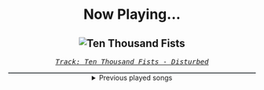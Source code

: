 <div align="center"> 
<h1>Now Playing...</h1>

![Ten Thousand Fists](https://i.scdn.co/image/ab67616d00001e02bbdafec608fc5329ec2ad831)
--
_<samp><a href="https://open.spotify.com/track/5hkgrWxkobGtg30I7DsfVu">Track: Ten Thousand Fists - Disturbed</a></samp>_

<div style="border: 1px #4B5054 solid"></div>
<details>
  <summary>
    Previous played songs
  </summary>
  <table>
    <thead>
      <tr>
        <th>
          Artist
        </th>
        <th>
          Song
        </th>
        <th>
          Link
        </th>
      </tr>
    </thead>
    <tbody>
      <tr><td>Disturbed</td><td>Ten Thousand Fists</td><td><a href="https://open.spotify.com/track/5hkgrWxkobGtg30I7DsfVu">https://open.spotify.com/track/5hkgrWxkobGtg30I7DsfVu</a></td></tr><tr><td>Foo Fighters</td><td>The Pretender</td><td><a href="https://open.spotify.com/track/7x8dCjCr0x6x2lXKujYD34">https://open.spotify.com/track/7x8dCjCr0x6x2lXKujYD34</a></td></tr><tr><td>LaFee</td><td>Heul doch</td><td><a href="https://open.spotify.com/track/5wtUiRzz2YVVWzpWt0hwSP">https://open.spotify.com/track/5wtUiRzz2YVVWzpWt0hwSP</a></td></tr><tr><td>10 Years</td><td>Wasteland</td><td><a href="https://open.spotify.com/track/0nTiC2fGkM4q8bGlBKGrGx">https://open.spotify.com/track/0nTiC2fGkM4q8bGlBKGrGx</a></td></tr><tr><td>Breaking Benjamin</td><td>The Diary of Jane - Single Version</td><td><a href="https://open.spotify.com/track/0faXHILILebCGnJBPU6KJJ">https://open.spotify.com/track/0faXHILILebCGnJBPU6KJJ</a></td></tr><tr><td>Sabaton</td><td>Primo Victoria</td><td><a href="https://open.spotify.com/track/5DbAOJ5dYW5A9xBhkeb33t">https://open.spotify.com/track/5DbAOJ5dYW5A9xBhkeb33t</a></td></tr><tr><td>Story Of The Year</td><td>The Antidote</td><td><a href="https://open.spotify.com/track/7yGhfjsppOXSLcoSwcJ1yT">https://open.spotify.com/track/7yGhfjsppOXSLcoSwcJ1yT</a></td></tr><tr><td>Skindred</td><td>Nobody</td><td><a href="https://open.spotify.com/track/581mukhDjta60CCwpvnjL9">https://open.spotify.com/track/581mukhDjta60CCwpvnjL9</a></td></tr><tr><td>Disturbed</td><td>Down with the Sickness</td><td><a href="https://open.spotify.com/track/40rvBMQizxkIqnjPdEWY1v">https://open.spotify.com/track/40rvBMQizxkIqnjPdEWY1v</a></td></tr><tr><td>Three Days Grace</td><td>Animal I Have Become</td><td><a href="https://open.spotify.com/track/5eFxwmqKrHpSQDOEIFYlgY">https://open.spotify.com/track/5eFxwmqKrHpSQDOEIFYlgY</a></td></tr><tr><td>Thousand Foot Krutch</td><td>Phenomenon</td><td><a href="https://open.spotify.com/track/3b6uenXXbpCRxXyzFzWi3J">https://open.spotify.com/track/3b6uenXXbpCRxXyzFzWi3J</a></td></tr><tr><td>Matty Mullins</td><td>Unstoppable (feat. Jordan Feliz)</td><td><a href="https://open.spotify.com/track/1CCJXhsWKo1R3y1fe0m37n">https://open.spotify.com/track/1CCJXhsWKo1R3y1fe0m37n</a></td></tr><tr><td>TobyMac</td><td>Love Broke Thru</td><td><a href="https://open.spotify.com/track/1NZWiuy0mlnsrcYL2dhKt6">https://open.spotify.com/track/1NZWiuy0mlnsrcYL2dhKt6</a></td></tr><tr><td>Matthew West</td><td>Mended</td><td><a href="https://open.spotify.com/track/6CCZywPBScscwjJbKYmOiZ">https://open.spotify.com/track/6CCZywPBScscwjJbKYmOiZ</a></td></tr><tr><td>Matty Mullins</td><td>See You In Everything</td><td><a href="https://open.spotify.com/track/7gvC8DLoTe40JHyFdAQwf3">https://open.spotify.com/track/7gvC8DLoTe40JHyFdAQwf3</a></td></tr><tr><td>Brandon Heath</td><td>Whole Heart</td><td><a href="https://open.spotify.com/track/1uyfFrOODBO0dFQkzm0LzA">https://open.spotify.com/track/1uyfFrOODBO0dFQkzm0LzA</a></td></tr><tr><td>Thousand Foot Krutch</td><td>Push</td><td><a href="https://open.spotify.com/track/1ceKgNy140RRdvZyCIzUaf">https://open.spotify.com/track/1ceKgNy140RRdvZyCIzUaf</a></td></tr><tr><td>Disturbed</td><td>You're Mine</td><td><a href="https://open.spotify.com/track/4y7rZ7vzfEqsgd591u8qXm">https://open.spotify.com/track/4y7rZ7vzfEqsgd591u8qXm</a></td></tr><tr><td>Skindred</td><td>Nobody</td><td><a href="https://open.spotify.com/track/581mukhDjta60CCwpvnjL9">https://open.spotify.com/track/581mukhDjta60CCwpvnjL9</a></td></tr><tr><td>Skindred</td><td>Nobody</td><td><a href="https://open.spotify.com/track/581mukhDjta60CCwpvnjL9">https://open.spotify.com/track/581mukhDjta60CCwpvnjL9</a></td></tr>
    </tbody>
  </table>
</details>

</div>
